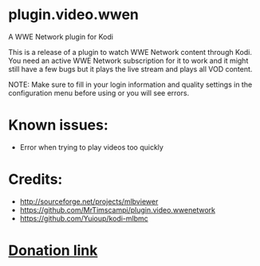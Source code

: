# plugin.video.wwen
A WWE Network plugin for Kodi

This is a release of a plugin to watch WWE Network content through Kodi. You need an active WWE Network subscription for it to work and it might still have a few bugs but it plays the live stream and plays all VOD content.

NOTE: Make sure to fill in your login information and quality settings in the configuration menu before using or you will see errors.

# Known issues:
* Error when trying to play videos too quickly

# Credits:
* http://sourceforge.net/projects/mlbviewer
* https://github.com/MrTimscampi/plugin.video.wwenetwork
* https://github.com/Yuioup/kodi-mlbmc

# [Donation link](https://www.paypal.com/cgi-bin/webscr?cmd=_s-xclick&hosted_button_id=586YTWL6PHK6Y)
